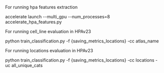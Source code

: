For running hpa features extraction


accelerate launch --multi_gpu --num_processes=8 accelerate_hpa_features.py


For running cell_line evaluation in HPAv23

python train_classification.py -f {saving_metrics_locations} -cc atlas_name

For running locations evaluation in HPAv23

python train_classification.py -f {saving_metrics_locations} -cc locations -uc all_unique_cats

